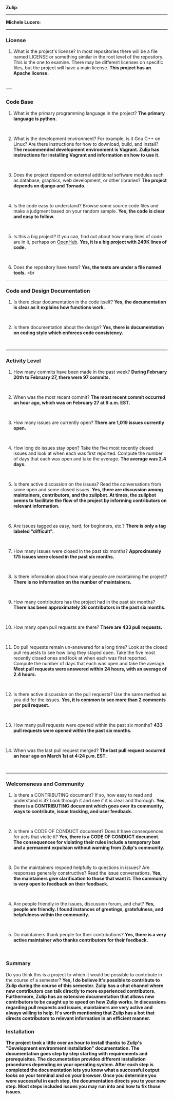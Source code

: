 **Zulip**:


---

**Michele Lucero**:


---


### License

1. What is the project's license?
In most repositories there will be a file named LICENSE or something similar in
the root level of the repository. This is the one to examine. There may be
different licenses on specific files, but the project will have a main license.
**This project has an Apache license.**
<br>
---

### Code Base


1. What is the primary programming language in the project?
**The primary language is python.**
<br>

2. What is the development environment? For example, is it Gnu C++ on Linux?
Are there instructions for how to download, build, and install?
**The recommended development environment is Vagrant. Zulip has instructions for installing Vagrant and information on how to use it.**
<br>

3. Does the project depend on external additional software modules such as
database,  graphics, web development, or other libraries?
**The project depends on django and Tornado.**
<br>

4. Is the code easy to understand? Browse some source code files and make
a judgment based on your random sample.
**Yes, the code is clear and easy to follow.**
<br>

5. Is this a big project? If you can, find out about how many lines of code
are in it, perhaps on [OpenHub](https://www.openhub.net/).
**Yes, it is a big project with 249K lines of code.**
<br>

6. Does the repository have tests?
**Yes, the tests are under a file named tools.**
<br

---

### Code and Design Documentation
1. Is there clear documentation in the code itself?
**Yes, the documentation is clear as it explains how functions work.**
<br>


2. Is there documentation about the design?
**Yes, there is documentation on coding style which enforces code consistency.**
<br>


---


### Activity Level


1. How many commits have been made in the past week?
**During February 20th to February 27, there were 97 commits.**
<br>

2. When was the most recent commit?
**The most recent commit occurred an hour ago, which was on February 27 at 9 a.m. EST.**
<br>

3. How many issues are currently open?
**There are 1,019 issues currently open.**
<br>

4. How long do issues stay open?
Take the five most recently closed issues and look at when each was first reported.
Compute the number of days that each was open and take the average.
**The average was 2.4 days.**
<br>

5. Is there active discussion on the issues?
Read the conversations from some open and some closed issues.
**Yes, there are discussion among maintainers, contributors, and the zulipbot. At times, the zulipbot seems to facilitate the flow of the project by informing contributors on relevant information.**
<br>

6. Are issues tagged as easy, hard, for beginners, etc.?
**There is only a tag labeled "difficult".**
<br>

7. How many issues were closed in the past six months?
**Approximately 175 issues were closed in the past six months.**
<br>


8. Is there information about how many people are maintaining the project?
**There is no information on the number of maintainers.**
<br>

9. How many contributors has the project had in the past six months?
**There has been approximately 26 contributors in the past six months.**
<br>


10. How many open pull requests are there?
**There are 433 pull requests.**
<br>

11. Do pull requests remain un-answered for a long time?
Look at the closed pull requests to see how long they stayed open.
Take the five most recently closed ones and look at when each was first reported.
Compute the number of days that each was open and take the average.
**Most pull requests were answered within 24 hours, with an average of 2.4 hours.**
<br>

12. Is there active discussion on the pull requests?
Use the same method as you did for the issues.
**Yes, it is common to see more than 2 comments per pull request.**
<br>

13. How many pull requests were opened within the past six months?
**433 pull requests were opened within the past six months.**
<br>


14. When was the last  pull request  merged?
**The last pull request occurred an hour ago on March 1st at 4:24 p.m. EST.**
<br>

---
### Welcomeness and Community

1. Is there a CONTRIBUTING document? If so, how easy to read and understand is it?
Look through it and see if it is clear and thorough.
**Yes, there is a CONTRIBUTING document which goes over its community, ways to contribute, issue tracking, and user feedback.**
<br>

2. Is there a CODE OF CONDUCT document? Does it have consequences for acts that
violte it?
**Yes, there is a CODE OF CONDUCT document. The consequences for violating their rules include a temporary ban and a permanent expulsion without warning from Zulip's community.**
<br>

3. Do the maintainers respond helpfully to questions in issues?
Are responses generally constructive?
Read the issue conversations.
**Yes, the maintainers give clarification to those that want it. The community is very open to feedback on their feedback.**
<br>

4. Are people friendly in the issues, discussion forum, and chat?
**Yes, people are friendly. I found instances of greetings, gratefulness, and helpfulness within the community.**
<br>

5. Do maintainers thank people for their contributions?
**Yes, there is a very active maintainer who thanks contributors for their feedback.**
<br>

### Summary
Do you think this is a project to which it would be possible to contribute in the
course of a semester?
**Yes, I do believe it's possible to contribute to Zulip during the course of this semester. Zulip has a chat channel where new contributors can talk directly to more experienced contributors. Furthermore, Zulip has an extensive documentation that allows new contributors to be caught up to speed on how Zulip works. In discussions regarding pull requests and issues, maintainers are very active and always willing to help. It's worth mentioning that Zulip has a bot that directs contributors to relevant information in an efficient manner.**

### Installation
**The project took a little over an hour to install thanks to Zulip's "Development environment installation" documentation. The documentation goes step by step starting with requirements and prerequisites. The documentation provides different installation procedures depending on your operating system. After each step is completed the documentation lets you know what a successful output looks on your terminal and on your browser. Once you determine you were successful in each step, the documentation directs you to your new step. Most steps included issues you may run into and how to fix those issues.**
